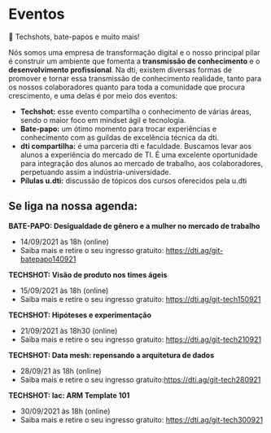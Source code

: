 # Eventos
📅 Techshots, bate-papos e muito mais! 

Nós somos uma empresa de transformação digital e o nosso principal pilar é construir um ambiente que fomenta a **transmissão de conhecimento** e o **desenvolvimento profissional**. Na dti, existem diversas formas de promover e tornar essa transmissão de conhecimento realidade, tanto para os nossos colaboradores quanto para toda a comunidade que procura crescimento, e uma delas é por meio dos eventos:

- **Techshot:**  esse evento compartilha o conhecimento de várias áreas, sendo o maior foco em mindset ágil e tecnologia. 
- **Bate-papo:** um ótimo momento para trocar experiências e conhecimento com as guildas de excelência técnica da dti. 
- **dti compartilha:**  é uma parceria dti e faculdade. Buscamos levar aos alunos a experiência do mercado de TI. É uma excelente oportunidade para integração dos alunos ao mercado de trabalho, aos colaboradores, perpetuando assim a indústria-universidade. 
- **Pílulas u.dti:** discussão de tópicos dos cursos oferecidos pela u.dti 

## Se liga na nossa agenda:

**BATE-PAPO: Desigualdade de gênero e a mulher no mercado de trabalho**
- 14/09/2021 às 18h (online)
- Saiba mais e retire o seu ingresso gratuito: <https://dti.ag/git-batepapo140921>

**TECHSHOT: Visão de produto nos times ágeis**
- 15/09/2021 às 18h (online)
- Saiba mais e retire o seu ingresso gratuito: <https://dti.ag/git-tech150921>

**TECHSHOT: Hipóteses  e experimentação**
- 21/09/2021 às 18h30 (online)
- Saiba mais e retire o seu ingresso gratuito: <https://dti.ag/git-tech210921>

**TECHSHOT: Data mesh: repensando a arquitetura de dados**
- 28/09/21 às 18h (online)
- Saiba mais e retire o seu ingresso gratuito:<https://dti.ag/git-tech280921>

**TECHSHOT: Iac: ARM Template 101**
- 30/09/2021 às 18h (online)
- Saiba mais e retire o seu ingresso gratuito: <https://dti.ag/git-tech300921>
